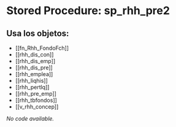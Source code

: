 # Stored Procedure: sp_rhh_pre2

## Usa los objetos:
- [[fn_Rhh_FondoFch]]
- [[rhh_dis_con]]
- [[rhh_dis_emp]]
- [[rhh_dis_pre]]
- [[rhh_emplea]]
- [[rhh_liqhis]]
- [[rhh_pertlq]]
- [[rhh_pre_emp]]
- [[rhh_tbfondos]]
- [[v_rhh_concep]]

*No code available.*
